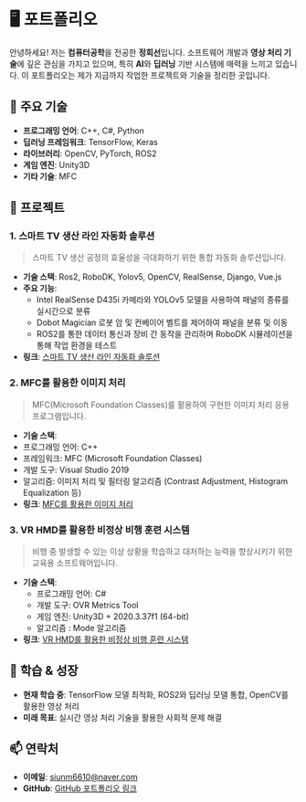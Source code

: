 # 🖥️ 포트폴리오

안녕하세요! 저는 **컴퓨터공학**을 전공한 **정회선**입니다. 소프트웨어 개발과 **영상 처리 기술**에 깊은 관심을 가지고 있으며, 특히 **AI**와 **딥러닝** 기반 시스템에 매력을 느끼고 있습니다. 이 포트폴리오는 제가 지금까지 작업한 프로젝트와 기술을 정리한 곳입니다.

## 💼 주요 기술
- **프로그래밍 언어**: C++, C#, Python
- **딥러닝 프레임워크**: TensorFlow, Keras
- **라이브러리**: OpenCV, PyTorch, ROS2
- **게임 엔진**: Unity3D
- **기타 기술**: MFC

## 📂 프로젝트

### 1. **스마트 TV 생산 라인 자동화 솔루션** 
>스마트 TV 생산 공정의 효율성을 극대화하기 위한 통합 자동화 솔루션입니다.

- **기술 스택**: Ros2, RoboDK, Yolov5, OpenCV, RealSense, Django, Vue.js
- **주요 기능**:
  - Intel RealSense D435i 카메라와 YOLOv5 모델을 사용하여 패널의 종류를 실시간으로 분류
  - Dobot Magician 로봇 암 및 컨베이어 벨트를 제어하여 패널을 분류 및 이동
  - ROS2를 통한 데이터 통신과 장비 간 동작을 관리하며 RoboDK 시뮬레이션을 통해 작업 환경을 테스트
- **링크**: [스마트 TV 생산 라인 자동화 솔루션](https://github.com/JungHoiSun0522/portfolio/tree/main/Smart_TV_production_line_automation_factory_solution)

### 2. **MFC를 활용한 이미지 처리** 
>MFC(Microsoft Foundation Classes)를 활용하여 구현한 이미지 처리 응용 프로그램입니다.

- **기술 스택**:
- 프로그래밍 언어: C++
- 프레임워크: MFC (Microsoft Foundation Classes)
- 개발 도구: Visual Studio 2019
- 알고리즘: 이미지 처리 및 필터링 알고리즘 (Contrast Adjustment, Histogram Equalization 등)
- **링크**: [MFC를 활용한 이미지 처리](https://github.com/JungHoiSun0522/portfolio/tree/main/Image%20processing%20using%20MFC)

### 3. **VR HMD를 활용한 비정상 비행 훈련 시스템** 
>비행 중 발생할 수 있는 이상 상황을 학습하고 대처하는 능력을 향상시키기 위한 교육용 소프트웨어입니다.

- **기술 스택**:
  - 프로그래밍 언어: C#
  - 개발 도구: OVR Metrics Tool
  - 게임 엔진: Unity3D + 2020.3.37f1 (64-bit)
  - 알고리즘 : Mode 알고리즘
- **링크**: [VR HMD를 활용한 비정상 비행 훈련 시스템](https://github.com/JungHoiSun0522/portfolio/tree/main/AbnormalFlightTraining)

## 🌱 학습 & 성장
- **현재 학습 중**: TensorFlow 모델 최적화, ROS2와 딥러닝 모델 통합, OpenCV를 활용한 영상 처리
- **미래 목표**: 실시간 영상 처리 기술을 활용한 사회적 문제 해결

## 📫 연락처
- **이메일**: siunm6610@naver.com
- **GitHub**: [GitHub 포트폴리오 링크](https://github.com/JungHoiSun0522/portfolio.git)

